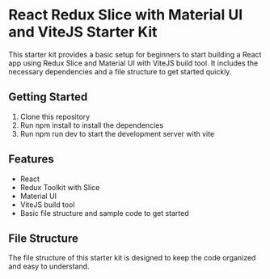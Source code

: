 # React Redux Slice with Material UI and ViteJS Starter Kit

This starter kit provides a basic setup for beginners to start building a React app using Redux Slice and Material UI with ViteJS build tool. It includes the necessary dependencies and a file structure to get started quickly.

## Getting Started

1. Clone this repository
2. Run npm install to install the dependencies
3. Run npm run dev to start the development server with vite 

## Features

  - React
  - Redux Toolkit with Slice
  - Material UI
  - ViteJS build tool
  - Basic file structure and sample code to get started
  
## File Structure

The file structure of this starter kit is designed to keep the code organized and easy to understand.
